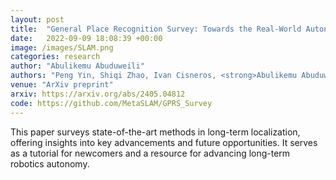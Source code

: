 ```yaml
---
layout: post
title:  "General Place Recognition Survey: Towards the Real-World Autonomy Age"
date:   2022-09-09 18:08:39 +00:00
image: /images/SLAM.png
categories: research
author: "Abulikemu Abuduweili"
authors: "Peng Yin, Shiqi Zhao, Ivan Cisneros, <strong>Abulikemu Abuduweili</strong>,  Guoquan Huang, Micheal Milford, Changliu Liu, Howie Choset, Sebastian Scherer"
venue: "ArXiv preprint"
arxiv: https://arxiv.org/abs/2405.04812 
code: https://github.com/MetaSLAM/GPRS_Survey 
---
```


This paper surveys state-of-the-art methods in long-term localization, offering insights into key advancements and future opportunities. It serves as a tutorial for newcomers and a resource for advancing long-term robotics autonomy.